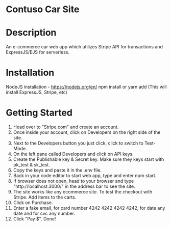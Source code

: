 # Contuso Car Site


# Description
An e-commerce car web app which utilizes Stripe API for transactions and ExpressJS/EJS for serverless.  

# Installation
NodeJS installation - https://nodejs.org/en/
npm install or yarn add (This will install ExpressJS, Stripe, etc)

# Getting Started
1.  Head over to "Stripe.com" and create an account.
2.  Once inside your account, click on Developers on the right side of the site. 
3.  Next to the Developers button you just click, click to switch to Test-Mode.
4.  On the left pane called Developers and click on API keys.
5.  Create the Publishable key & Secret key. Make sure they keys start with pk_test & sk_test.
6.  Copy the keys and paste it in the .env file.
7.  Back in your code editor to start web app, type and enter npm start. 
8.  If browser does not open, head to your browser and type "http://localhost:3000/" in the address bar to see the site.
9.  The site works like any ecommerce site. To test the checkout with Stripe. Add items to the carts. 
10. Click on Purchase.
11. Enter a fake email, for card number 4242 4242 4242 4242, for date any date and for cvc any number. 
12. Click "Pay $". Done! 
